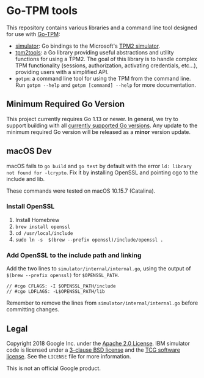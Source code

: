 # Go-TPM tools

This repository contains various libraries and a command line tool designed for
use with [Go-TPM](https://github.com/google/go-tpm):
  - [simulator](https://godoc.org/github.com/google/go-tpm-tools/simulator):
    Go bindings to the Microsoft's
    [TPM2 simulator](https://sourceforge.net/projects/ibmswtpm2/).
  - [tpm2tools](https://godoc.org/github.com/google/go-tpm-tools/tpm2tools):
    a Go library providing useful abstractions and utility functions for using a
    TPM2. The goal of this library is to handle complex TPM functionality
    (sessions, authorization, activating credentials, etc...), providing users
    with a simplified API.
  - `gotpm`: a command line tool for using the TPM from the command line. Run
    `gotpm --help` and `gotpm [command] --help` for more documentation.

## Minimum Required Go Version

This project currently requires Go 1.13 or newer. In general, we try to support
building with all [currently supported Go versions](https://endoflife.date/go).
Any update to the minimum required Go version will be released as a **minor**
version update.

## macOS Dev
macOS fails to `go build` and `go test` by default with the error `ld: library not found for -lcrypto`.
Fix it by installing OpenSSL and pointing cgo to the include and lib.

These commands were tested on macOS 10.15.7 (Catalina).
### Install OpenSSL
1. Install Homebrew
1. `brew install openssl`
1. `cd /usr/local/include`
1. `sudo ln -s  $(brew --prefix openssl)/include/openssl .`

### Add OpenSSL to the include path and linking 
Add the two lines to `simulator/internal/internal.go`, using the output of
`$(brew --prefix openssl)` for `$OPENSSL_PATH`.
```
// #cgo CFLAGS: -I $OPENSSL_PATH/include
// #cgo LDFLAGS: -L$OPENSSL_PATH/lib
```

Remember to remove the lines from `simulator/internal/internal.go` before committing changes.

## Legal

Copyright 2018 Google Inc. under the
[Apache 2.0 License](https://www.apache.org/licenses/LICENSE-2.0). IBM simulator
code is licensed under a [3-clause BSD license](https://opensource.org/licenses/BSD-3-Clause) and the [TCG software license](https://trustedcomputinggroup.org/wp-content/uploads/TPM-Rev-2.0-Part-1-Architecture-01.38.pdf). See the `LICENSE` file for more information.

This is not an official Google product.

